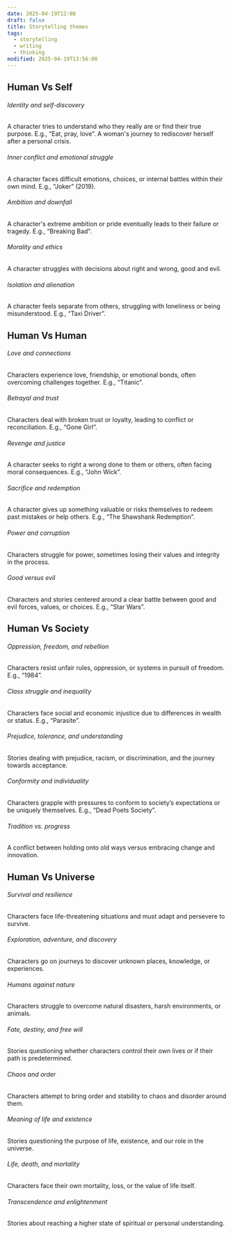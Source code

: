 ```yaml
---
date: 2025-04-19T12:08
draft: false
title: Storytelling themes
tags:
  - storytelling
  - writing
  - thinking
modified: 2025-04-19T13:56:00
---
```

## Human Vs Self

###### Identity and self-discovery
A character tries to understand who they really are or find their true purpose. E.g., “Eat, pray, love”. A woman's journey to rediscover herself after a personal crisis.
###### Inner conflict and emotional struggle
A character faces difficult emotions, choices, or internal battles within their own mind. E.g., “Joker” (2019).
###### Ambition and downfall
A character's extreme ambition or pride eventually leads to their failure or tragedy. E.g., “Breaking Bad”.
###### Morality and ethics
A character struggles with decisions about right and wrong, good and evil.
###### Isolation and alienation
A character feels separate from others, struggling with loneliness or being misunderstood. E.g., “Taxi Driver”.

## Human Vs Human

###### Love and connections
Characters experience love, friendship, or emotional bonds, often overcoming challenges together. E.g., “Titanic”.
###### Betrayal and trust
Characters deal with broken trust or loyalty, leading to conflict or reconciliation. E.g., “Gone Girl”.
###### Revenge and justice
A character seeks to right a wrong done to them or others, often facing moral consequences. E.g., “John Wick”.
###### Sacrifice and redemption
A character gives up something valuable or risks themselves to redeem past mistakes or help others. E.g., “The Shawshank Redemption”.
###### Power and corruption
Characters struggle for power, sometimes losing their values and integrity in the process.
###### Good versus evil
Characters and stories centered around a clear battle between good and evil forces, values, or choices. E.g., “Star Wars”.

## Human Vs Society
###### Oppression, freedom, and rebellion
Characters resist unfair rules, oppression, or systems in pursuit of freedom. E.g., “1984”.
###### Class struggle and inequality
Characters face social and economic injustice due to differences in wealth or status. E.g., “Parasite”.
###### Prejudice, tolerance, and understanding
Stories dealing with prejudice, racism, or discrimination, and the journey towards acceptance.
###### Conformity and individuality
Characters grapple with pressures to conform to society’s expectations or be uniquely themselves. E.g., “Dead Poets Society”.
###### Tradition vs. progress
A conflict between holding onto old ways versus embracing change and innovation.

## Human Vs Universe

###### Survival and resilience
Characters face life-threatening situations and must adapt and persevere to survive.
###### Exploration, adventure, and discovery
Characters go on journeys to discover unknown places, knowledge, or experiences.
###### Humans against nature
Characters struggle to overcome natural disasters, harsh environments, or animals.
###### Fate, destiny, and free will
Stories questioning whether characters control their own lives or if their path is predetermined.
###### Chaos and order
Characters attempt to bring order and stability to chaos and disorder around them.
###### Meaning of life and existence
Stories questioning the purpose of life, existence, and our role in the universe.
###### Life, death, and mortality
Characters face their own mortality, loss, or the value of life itself.
###### Transcendence and enlightenment
Stories about reaching a higher state of spiritual or personal understanding.